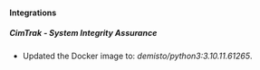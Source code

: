#### Integrations
##### CimTrak - System Integrity Assurance
- Updated the Docker image to: *demisto/python3:3.10.11.61265*.
